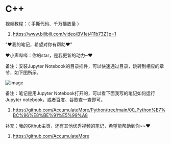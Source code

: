 # C++

视频教程：（ 手撕代码、千万播放量 ）

1. https://www.bilibili.com/video/BV1et411b73Z?p=1

"♥我的笔记，希望对你有帮助♥"

♥小声哔哔：你的star，是我更新的动力~♥

备注：安装Jupyter Notebook的目录插件，可以快速通过目录，跳转到相应的章节，如下图所示。

![image](https://user-images.githubusercontent.com/60348867/161884474-639f8818-5427-428d-a3a2-337c6ce776d3.png)

备注：笔记是用Jupyter Notebook打开的，可以看下面我写的笔记如何运行Jupyter notebook，或者百度、谷歌查一查即可。

1. https://github.com/AccumulateMore/Python/tree/main/00_Python%E7%BC%96%E8%BE%91%E5%99%A8

补充：我的Github主页，还有其他优秀视频的笔记，希望能帮助到你~~♥

1. https://github.com/AccumulateMore
